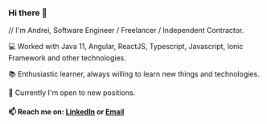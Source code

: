 ### Hi there 👋

// I'm Andrei, Software Engineer / Freelancer / Independent Contractor. 

💻  Worked with Java 11, Angular, ReactJS, Typescript, Javascript, Ionic Framework and other technologies. 

📚 Enthusiastic learner, always willing to learn new things and technologies.

💬 Currently I'm open to new positions. 

#### 📫 Reach me on: [LinkedIn](https://www.linkedin.com/in/andrei-bogdan-fara-b93123110/) or [Email](andreibogdan.fara@gmail.com)
<!--
**fbandrei/fbandrei** is a ✨ _special_ ✨ repository because its `README.md` (this file) appears on your GitHub profile.

Here are some ideas to get you started:

- 🔭 I’m currently working for Ser
- 🌱 I’m currently learning ...
- 👯 I’m looking to collaborate on ...
- 🤔 I’m looking for help with ...
- 💬 Ask me about Java, Javascript, Typescript, Angular, Ionic Framework
- 📫 How to reach me: 
- 😄 Pronouns: ...
- ⚡ Fun fact: ...
-->
